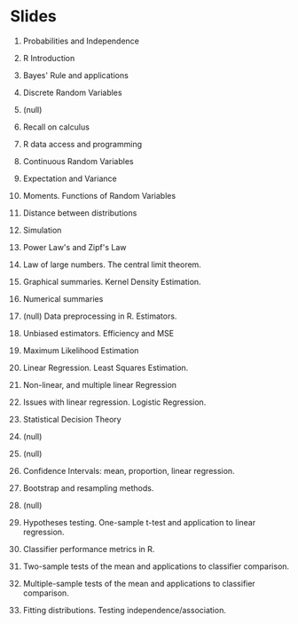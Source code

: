 
# Slides
1. Probabilities and Independence
2. R Introduction
3. Bayes' Rule and applications
4. Discrete Random Variables
5. (null)
6. Recall on calculus
7. R data access and programming
8. Continuous Random Variables
9. Expectation and Variance
10. Moments. Functions of Random Variables
11. Distance between distributions
12. Simulation
13. Power Law's and Zipf's Law
14. Law of large numbers. The central limit theorem.
15. Graphical summaries. Kernel Density Estimation.
16. Numerical summaries
17. (null) Data preprocessing in R. Estimators.

18. Unbiased estimators. Efficiency and MSE
19. Maximum Likelihood Estimation
20. Linear Regression. Least Squares Estimation.
21. Non-linear, and multiple linear Regression
22. Issues with linear regression. Logistic Regression.

23. Statistical Decision Theory
24. (null)
25. (null)
26. Confidence Intervals: mean, proportion, linear regression.
27. Bootstrap and resampling methods.
28. (null)

29. Hypotheses testing. One-sample t-test and application to linear regression.
30. Classifier performance metrics in R.
31. Two-sample tests of the mean and applications to classifier comparison.
32. Multiple-sample tests of the mean and applications to classifier comparison.
33. Fitting distributions. Testing independence/association.









